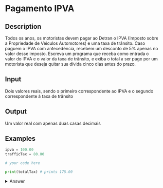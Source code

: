 # Pagamento IPVA

## Description

Todos os anos, os motoristas devem pagar ao Detran o IPVA (Imposto sobre a Propriedade de Veículos Automotores) e uma taxa de trânsito. Caso paguem o IPVA com antecedência, recebem um desconto de 5% apenas no valor desse imposto. Escreva um programa que receba como entrada o valor do IPVA e o valor da taxa de trânsito, e exiba o total a ser pago por um motorista que deseja quitar sua dívida cinco dias antes do prazo.

## Input

Dois valores reais, sendo o primeiro correspondente ao IPVA e o segundo correspondente à taxa de trânsito

## Output

Um valor real com apenas duas casas decimais

## Examples

```python
ipva = 100.00
trafficTax = 80.00

# your code here

print(totalTax) # prints 175.00
```

<details>
    <summary>Answer</summary>
<p>

```python
ipva = 100.00
trafficTax = 80.00

totalTax = ipva * 0.95 + trafficTax
formattedTotalTax = "{:.2f}".format(totalTax)

print(formattedTotalTax)
```

</p>
</details>
